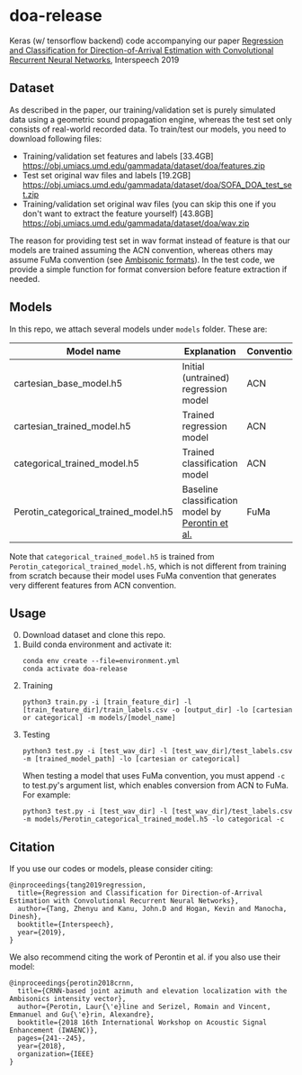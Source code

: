 # doa-release
Keras (w/ tensorflow backend) code accompanying our paper [Regression and Classification for Direction-of-Arrival Estimation with Convolutional Recurrent Neural Networks](https://arxiv.org/abs/1904.08452), Interspeech 2019

## Dataset

As described in the paper, our training/validation set is purely simulated data using a geometric sound propagation engine, whereas the test set only consists of real-world recorded data. To train/test our models, you need to download following files:

- Training/validation set features and labels [33.4GB] https://obj.umiacs.umd.edu/gammadata/dataset/doa/features.zip
- Test set original wav files and labels [19.2GB] https://obj.umiacs.umd.edu/gammadata/dataset/doa/SOFA_DOA_test_set.zip
- Training/validation set original wav files (you can skip this one if you don't want to extract the feature yourself) [43.8GB] https://obj.umiacs.umd.edu/gammadata/dataset/doa/wav.zip

The reason for providing test set in wav format instead of feature is that our models are trained assuming the ACN convention, whereas others may assume FuMa convention (see [Ambisonic formats](https://en.wikipedia.org/wiki/Ambisonic_data_exchange_formats)). In the test code, we provide a simple function for format conversion before feature extraction if needed.

## Models

In this repo, we attach several models under `models` folder. These are:

| Model name                           | Explanation                                                                                    | Convention |
|--------------------------------------|------------------------------------------------------------------------------------------------|------------|
| cartesian_base_model.h5              | Initial (untrained) regression model                                                           |     ACN    |
| cartesian_trained_model.h5           | Trained regression model                                                                       | ACN        |
| categorical_trained_model.h5         | Trained classification model                                                                   | ACN        |
| Perotin_categorical_trained_model.h5 | Baseline classification model by [Perontin et al.](https://hal.inria.fr/hal-01840453/document) | FuMa       |
Note that `categorical_trained_model.h5` is trained from `Perotin_categorical_trained_model.h5`, which is not different from training from scratch because their model uses FuMa convention that generates very different features from ACN convention.

## Usage

0. Download dataset and clone this repo.
1. Build conda environment and activate it:
    ```
    conda env create --file=environment.yml 
    conda activate doa-release
    ```
2. Training
    ```
    python3 train.py -i [train_feature_dir] -l [train_feature_dir]/train_labels.csv -o [output_dir] -lo [cartesian or categorical] -m models/[model_name]
    ```
3. Testing
    ```
    python3 test.py -i [test_wav_dir] -l [test_wav_dir]/test_labels.csv -m [trained_model_path] -lo [cartesian or categorical]
    ```
    When testing a model that uses FuMa convention, you must append `-c` to test.py's argument list, which enables conversion from ACN to FuMa. For example:
    ```
    python3 test.py -i [test_wav_dir] -l [test_wav_dir]/test_labels.csv -m models/Perotin_categorical_trained_model.h5 -lo categorical -c
    ```

## Citation
If you use our codes or models, please consider citing:
```
@inproceedings{tang2019regression,
  title={Regression and Classification for Direction-of-Arrival Estimation with Convolutional Recurrent Neural Networks},
  author={Tang, Zhenyu and Kanu, John.D and Hogan, Kevin and Manocha, Dinesh},
  booktitle={Interspeech},
  year={2019},
}
```
We also recommend citing the work of Perontin et al. if you also use their model:
```
@inproceedings{perotin2018crnn,
  title={CRNN-based joint azimuth and elevation localization with the Ambisonics intensity vector},
  author={Perotin, Laur{\'e}line and Serizel, Romain and Vincent, Emmanuel and Gu{\'e}rin, Alexandre},
  booktitle={2018 16th International Workshop on Acoustic Signal Enhancement (IWAENC)},
  pages={241--245},
  year={2018},
  organization={IEEE}
}
```
